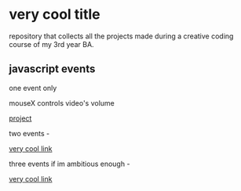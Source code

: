 # very cool title
repository that collects all the projects made during a creative coding course of my 3rd year BA.

## javascript events

one event only 

mouseX controls video's volume

[project]((https://larobernasconi.github.io/creative_coding_24/volume/index.html)) 

two events - 

[very cool link](url) 

three events if im ambitious enough - 

[very cool link](url)
